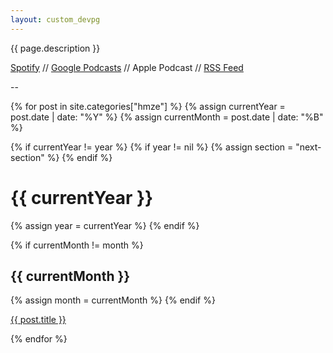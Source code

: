 ```yaml
---
layout: custom_devpg
---
```


{{ page.description }}
<p>
  <span><a href="https://open.spotify.com/show/4z2WgPzv2tXcYMHcmdnwVZ" target="_blank">Spotify</a></span> //
  <span><a href="https://podcasts.google.com/feed/aHR0cHM6Ly9mZWVkLnBvZGJlYW4uY29tL2htemUvZmVlZC54bWw" target="_blank">Google Podcasts</a></span> //
  <span>Apple Podcast</span> //
  <span><a href="{{ page.feed_url | absolute_url }}">RSS Feed</a></span>
</p>
--

{% for post in site.categories["hmze"] %}
  {% assign currentYear = post.date | date: "%Y" %}
  {% assign currentMonth = post.date | date: "%B" %}
  
  {% if currentYear != year %}
  {% if year != nil %}
    {% assign section = "next-section" %}
  {% endif %}
  <h1 id="{{ currentYear }}" class="{{ section }}">{{ currentYear }}</h1>
  {% assign year = currentYear %}
  {% endif %}
  
  {% if currentMonth != month %}
  <h2 id="{{ currentMonth }}">{{ currentMonth }}</h2>
  {% assign month = currentMonth %}
  {% endif %}

  <p>
    <a href="{{ post.url }}">{{ post.title }}</a>
  </p>
{% endfor %}